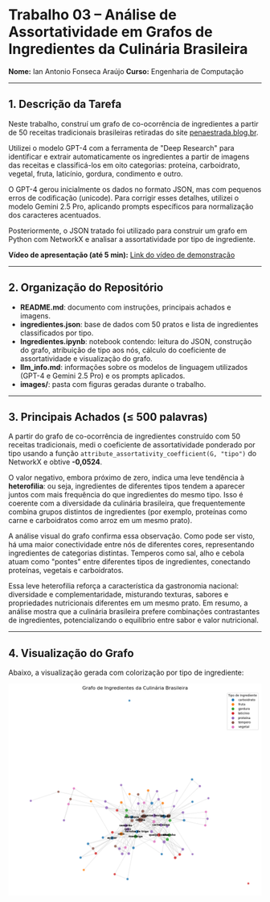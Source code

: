 # Trabalho 03 – Análise de Assortatividade em Grafos de Ingredientes da Culinária Brasileira

**Nome:** Ian Antonio Fonseca Araújo
**Curso:** Engenharia de Computação

---

## 1. Descrição da Tarefa

Neste trabalho, construí um grafo de co-ocorrência de ingredientes a partir de 50 receitas tradicionais brasileiras retiradas do site [penaestrada.blog.br](https://www.penaestrada.blog.br/comidas-tipicas-do-brasil/).

Utilizei o modelo GPT-4 com a ferramenta de "Deep Research" para identificar e extrair automaticamente os ingredientes a partir de imagens das receitas e classificá-los em oito categorias: proteína, carboidrato, vegetal, fruta, laticínio, gordura, condimento e outro.

O GPT-4 gerou inicialmente os dados no formato JSON, mas com pequenos erros de codificação (unicode). Para corrigir esses detalhes, utilizei o modelo Gemini 2.5 Pro, aplicando prompts específicos para normalização dos caracteres acentuados.

Posteriormente, o JSON tratado foi utilizado para construir um grafo em Python com NetworkX e analisar a assortatividade por tipo de ingrediente.

**Vídeo de apresentação (até 5 min):** [Link do vídeo de demonstração](https://youtu.be/seu_link_aqui)

---

## 2. Organização do Repositório

- **README.md**: documento com instruções, principais achados e imagens.
- **ingredientes.json**: base de dados com 50 pratos e lista de ingredientes classificados por tipo.
- **Ingredientes.ipynb**: notebook contendo: leitura do JSON, construção do grafo, atribuição de tipo aos nós, cálculo do coeficiente de assortatividade e visualização do grafo.
- **llm\_info.md**: informações sobre os modelos de linguagem utilizados (GPT-4 e Gemini 2.5 Pro) e os prompts aplicados.
- **images/**: pasta com figuras geradas durante o trabalho.

---

## 3. Principais Achados (≤ 500 palavras)

A partir do grafo de co-ocorrência de ingredientes construído com 50 receitas tradicionais, medi o coeficiente de assortatividade ponderado por tipo usando a função `attribute_assortativity_coefficient(G, "tipo")` do NetworkX e obtive **-0,0524**.

O valor negativo, embora próximo de zero, indica uma leve tendência à **heterofilia**: ou seja, ingredientes de diferentes tipos tendem a aparecer juntos com mais frequência do que ingredientes do mesmo tipo. Isso é coerente com a diversidade da culinária brasileira, que frequentemente combina grupos distintos de ingredientes (por exemplo, proteínas como carne e carboidratos como arroz em um mesmo prato).

A análise visual do grafo confirma essa observação. Como pode ser visto, há uma maior conectividade entre nós de diferentes cores, representando ingredientes de categorias distintas. Temperos como sal, alho e cebola atuam como "pontes" entre diferentes tipos de ingredientes, conectando proteínas, vegetais e carboidratos. 

Essa leve heterofilia reforça a característica da gastronomia nacional: diversidade e complementaridade, misturando texturas, sabores e propriedades nutricionais diferentes em um mesmo prato. Em resumo, a análise mostra que a culinária brasileira prefere combinações contrastantes de ingredientes, potencializando o equilíbrio entre sabor e valor nutricional.

---

## 4. Visualização do Grafo

Abaixo, a visualização gerada com colorização por tipo de ingrediente:

![Grafo de Co-ocorrência de Ingredientes](images/download.png)


